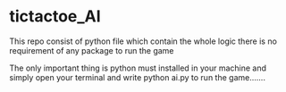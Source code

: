 # tictactoe_AI


This repo consist of python file which contain the whole logic there is no requirement of any package to run the game

The only important thing is python must installed in your machine and simply open your terminal and write python ai.py to run the game.......
